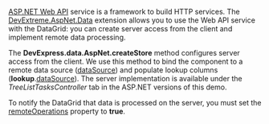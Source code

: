 <a href="https://dotnet.microsoft.com/apps/aspnet/apis" target="_blank">ASP.NET Web API</a> service is a framework to build HTTP services. The <a href="https://github.com/DevExpress/DevExtreme.AspNet.Data" target="_blank">DevExtreme.AspNet.Data</a> extension allows you to use the Web API service with the DataGrid: you can create server access from the client and implement remote data processing.

The **DevExpress.data.AspNet.createStore** method configures server access from the client. We use this method to bind the component to a remote data source ([dataSource](/Documentation/ApiReference/UI_Components/dxDataGrid/Configuration/#dataSource)) and populate lookup columns (**lookup**.[dataSource](/Documentation/ApiReference/UI_Components/dxDataGrid/Configuration/columns/lookup/#dataSource)). The server implementation is available under the *TreeListTasksController* tab in the ASP.NET versions of this demo. 

To notify the DataGrid that data is processed on the server, you must set the [remoteOperations](/Documentation/ApiReference/UI_Components/dxDataGrid/Configuration/remoteOperations/) property to **true**.
